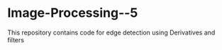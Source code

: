 # Image-Processing--5
This repository contains code for edge detection using Derivatives and filters
